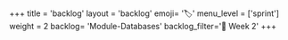 +++
title = 'backlog'
layout = 'backlog'
emoji= '🏷️'
menu_level = ['sprint']
weight = 2
backlog= 'Module-Databases'
backlog_filter='📅 Week 2'
+++
